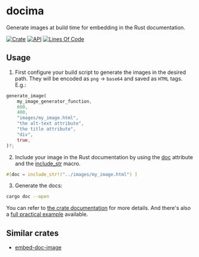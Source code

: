 # docima

Generate images at build time for embedding in the Rust documentation.

[![Crate](https://img.shields.io/crates/v/docima.svg)](https://crates.io/crates/docima)
[![API](https://docs.rs/docima/badge.svg)](https://docs.rs/docima/)
[![Lines Of Code](https://tokei.rs/b1/github/andamira/docima?category=code)](https://github.com/andamira/docima)

## Usage

1. First configure your build script to generate the images in the desired path.
   They will be encoded as `png` → `base64` and saved as `HTML` tags. E.g.:

```rust
generate_image(
    my_image_generator_function,
    600,
    400,
    "images/my_image.html",
    "the alt-text attribute",
    "the title attribute",
    "div",
    true,
)?;
```

2. Include your image in the Rust documentation by using the [doc][0] attribute
   and the [include_str][1] macro.

```rust
#[doc = include_str!("../images/my_image.html") ]
```

[0]:https://doc.rust-lang.org/rustdoc/the-doc-attribute.html
[1]:https://doc.rust-lang.org/std/macro.include_str.html

3. Generate the docs:

```sh
cargo doc --open
```

You can refer to [the crate documentation](https://docs.rs/docima/) for more
details. And there's also a [full practical example][2] available.

[2]:https://github.com/andamira/docima/tree/master/example


## Similar crates

- [embed-doc-image](https://crates.io/crates/embed-doc-image)
